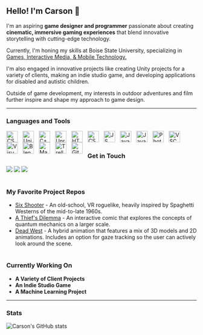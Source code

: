 ## Hello! I'm Carson 👋
I'm an aspiring <b>game designer and programmer</b> passionate about creating <b>cinematic, immersive gaming experiences</b> that blend innovative storytelling with cutting-edge technology.

Currently, I'm honing my skills at Boise State University, specializing in <a
							href="https://www.boisestate.edu/gimm/"
							>Games, Interactive Media, & Mobile Technology.</a
						>

I'm also engaged in innovative projects like creating Unity projects for a variety of clients, making an indie studio game, and developing applications for disabled and autistic children.
						
Outside of game development, my interests in outdoor adventures and film further inspire and shape my approach to game design.

---

### Languages and Tools
<img align="left" alt="CSharp" width="30px" style="padding-right:10px;" src="https://cdn.jsdelivr.net/gh/devicons/devicon/icons/csharp/csharp-original.svg" />
<img align="left" alt="Unity" width="30px" style="padding-right:10px;" src="https://cdn.jsdelivr.net/gh/devicons/devicon/icons/unity/unity-original.svg" />
<img align="left" alt="C++" width="30px" style="padding-right:10px;" src="https://cdn.jsdelivr.net/gh/devicons/devicon/icons/cplusplus/cplusplus-original.svg" />
<img align="left" alt="Unreal Engine" width="30px" style="padding-right:10px;" src="https://cdn.jsdelivr.net/gh/devicons/devicon/icons/unrealengine/unrealengine-original.svg" />
<img align="left" alt="HTML" width="30px" style="padding-right:10px;" src="https://cdn.jsdelivr.net/gh/devicons/devicon@latest/icons/html5/html5-original.svg" />
<img align="left" alt="CSS" width="30px" style="padding-right:10px;" src="https://cdn.jsdelivr.net/gh/devicons/devicon@latest/icons/css3/css3-original.svg" />
<img align="left" alt="JS" width="30px" style="padding-right:10px;" src="https://cdn.jsdelivr.net/gh/devicons/devicon@latest/icons/javascript/javascript-original.svg" />
<img align="left" alt="Java" width="30px" style="padding-right:10px;" src="https://cdn.jsdelivr.net/gh/devicons/devicon/icons/java/java-original.svg" />
<img align="left" alt="Java" width="30px" style="padding-right:10px;" src="https://cdn.jsdelivr.net/gh/devicons/devicon@latest/icons/swift/swift-original.svg" />
<img align="left" alt="Photoshop" width="30px" style="padding-right:10px;" src="https://cdn.jsdelivr.net/gh/devicons/devicon/icons/photoshop/photoshop-plain.svg" />
<img align="left" alt="VSCode" width="30px" style="padding-right:10px;" src="https://cdn.jsdelivr.net/gh/devicons/devicon/icons/vscode/vscode-original.svg" />
<img align="left" alt="VisualStudio" width="30px" style="padding-right:10px;" src="https://cdn.jsdelivr.net/gh/devicons/devicon/icons/visualstudio/visualstudio-plain.svg" />
<img align="left" alt="Blender" width="30px" style="padding-right:10px;" src="https://cdn.jsdelivr.net/gh/devicons/devicon/icons/blender/blender-original.svg" />
<img align="left" alt="Maya" width="30px" style="padding-right:10px;" src="https://cdn.jsdelivr.net/gh/devicons/devicon/icons/maya/maya-original.svg" />
<img align="left" alt="Trello" width="30px" style="padding-right:10px;" src="https://cdn.jsdelivr.net/gh/devicons/devicon/icons/trello/trello-plain.svg" />
<img align="left" alt="Github" width="30px" style="padding-right:10px;" src="https://cdn.jsdelivr.net/gh/devicons/devicon/icons/github/github-original.svg" />


<br />

#

### Get in Touch
<a href="mailto:carson.strout42@gmail.com"><img src="https://img.shields.io/badge/Gmail-D14836?style=for-the-badge&logo=gmail&logoColor=white"></a> <a href="https://www.linkedin.com/in/carson-strout-45a681187/"><img src="https://img.shields.io/badge/LinkedIn-0077B5?style=for-the-badge&logo=linkedin&logoColor=white"></a></a> <a href="https://carsonstrout.github.io/"><img src="https://img.shields.io/badge/portfolio-0A0A0A?style=for-the-badge&logo=dev.to&logoColor=white"></a>

#

### My Favorite Project Repos
* <a href="https://github.com/CarsonStrout/SixShooter">Six Shooter</a> - An old-school, VR roguelike, heavily inspired by Spaghetti Westerns of the mid-to-late 1960s.
* <a href="https://github.com/CarsonStrout/A-Thiefs-Dilemma">A Thief's Dilemma</a> - An interactive comic that explores the concepts of quantum mechanics on a larger scale.
* <a href="https://github.com/CarsonStrout/DeadWest">Dead West</a> - A hybrid animation that features a mix of 3D models and 2D animations. Includes an option for gaze tracking so the user can actively look around the scene.

#

### Currently Working On
* <b>A Variety of Client Projects</b>
* <b>An Indie Studio Game</b>
* <b>A Machine Learning Project</b>

---

### Stats

![Carson's GitHub stats](https://github-readme-stats.vercel.app/api?username=CarsonStrout&show_icons=true&theme=aura)
